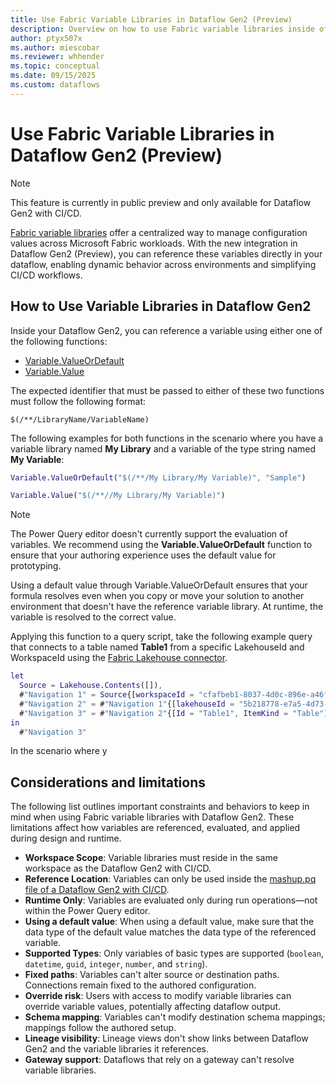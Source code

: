 ```yaml
---
title: Use Fabric Variable Libraries in Dataflow Gen2 (Preview)
description: Overview on how to use Fabric variable libraries inside of a Dataflow Gen2 with CI/CD.
author: ptyx507x
ms.author: miescobar
ms.reviewer: whhender
ms.topic: conceptual
ms.date: 09/15/2025
ms.custom: dataflows
---
```

# Use Fabric Variable Libraries in Dataflow Gen2 (Preview)

>[!NOTE]
>This feature is currently in public preview and only available for Dataflow Gen2 with CI/CD.

[Fabric variable libraries](/cicd/variable-library/variable-library-overview.md) offer a centralized way to manage configuration values across Microsoft Fabric workloads. With the new integration in Dataflow Gen2 (Preview), you can reference these variables directly in your dataflow, enabling dynamic behavior across environments and simplifying CI/CD workflows.

## How to Use Variable Libraries in Dataflow Gen2

Inside your Dataflow Gen2, you can reference a variable using either one of the following functions:
* [Variable.ValueOrDefault](/powerquery-m/variable-valueordefault)
* [Variable.Value](/powerquery-m/variable-value)

The expected identifier that must be passed to either of these two functions must follow the following format:
```
$(/**/LibraryName/VariableName)
```

The following examples for both functions in the scenario where you have a variable library named **My Library** and a variable of the type string named **My Variable**:

```M code 
Variable.ValueOrDefault("$(/**/My Library/My Variable)", "Sample")
```

```M code
Variable.Value("$(/**//My Library/My Variable)")
```

>[!NOTE]
>The Power Query editor doesn't currently support the evaluation of variables. We recommend using the **Variable.ValueOrDefault** function to ensure that your authoring experience uses the default value for prototyping.
> 
>Using a default value through Variable.ValueOrDefault ensures that your formula resolves even when you copy or move your solution to another environment that doesn't have the reference variable library.
>At runtime, the variable is resolved to the correct value.

Applying this function to a query script, take the following example query that connects to a table named **Table1** from a specific LakehouseId and WorkspaceId using the [Fabric Lakehouse connector](connector-lakehouse-overview.md). 

```M code
let
  Source = Lakehouse.Contents([]),
  #"Navigation 1" = Source{[workspaceId = "cfafbeb1-8037-4d0c-896e-a46fb27ff229"]}[Data],
  #"Navigation 2" = #"Navigation 1"{[lakehouseId = "5b218778-e7a5-4d73-8187-f10824047715"]}[Data],
  #"Navigation 3" = #"Navigation 2"{[Id = "Table1", ItemKind = "Table"]}[Data]
in
  #"Navigation 3" 
```
In the scenario where y

## Considerations and limitations

The following list outlines important constraints and behaviors to keep in mind when using Fabric variable libraries with Dataflow Gen2. These limitations affect how variables are referenced, evaluated, and applied during design and runtime.

* **Workspace Scope**: Variable libraries must reside in the same workspace as the Dataflow Gen2 with CI/CD.
* **Reference Location**: Variables can only be used inside the [mashup.pq file of a Dataflow Gen2 with CI/CD](rest/api/fabric/articles/item-management/definitions/dataflow-definition#mashup-contentdetails-example).
* **Runtime Only**: Variables are evaluated only during run operations—not within the Power Query editor.
* **Using a default value**: When using a default value, make sure that the data type of the default value matches the data type of the referenced variable.
* **Supported Types**: Only variables of basic types are supported (`boolean`, `datetime`, `guid`, `integer`, `number`, and `string`).
* **Fixed paths**: Variables can't alter source or destination paths. Connections remain fixed to the authored configuration.
* **Override risk**: Users with access to modify variable libraries can override variable values, potentially affecting dataflow output.
* **Schema mapping**: Variables can't modify destination schema mappings; mappings follow the authored setup.
* **Lineage visibility**: Lineage views don't show links between Dataflow Gen2 and the variable libraries it references.
* **Gateway support**: Dataflows that rely on a gateway can't resolve variable libraries.